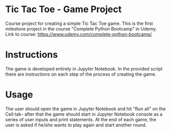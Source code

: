 # Tic Tac Toe - Game Project
Course project for creating a simple Tic Tac Toe game. This is the first milestone project in the course "Complete Python Bootcamp" in Udemy. Link to course: https://www.udemy.com/complete-python-bootcamp/

# Instructions
The game is developed entirely in Jupyter Notebook. In the provided script there are instructions on each step of the process of creating the game. 

# Usage
The user should open the game in Jupyter Notebook and hit "Run all" on the Cell tab- after that the game should start in Jupyter Notebook console as a series of user inputs and print statements. At the end of each game, the user is asked if he/she wants to play again and start another round.
